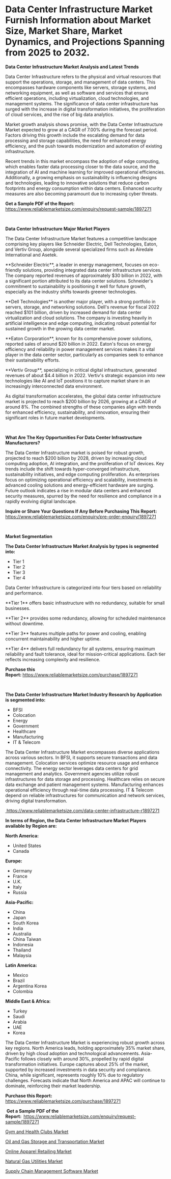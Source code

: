 <p><h1>Data Center Infrastructure Market Furnish Information about Market Size, Market Share, Market Dynamics, and Projections Spanning from 2025 to 2032.</h1></p><p><strong>Data Center Infrastructure Market Analysis and Latest Trends</strong></p>
<p><p>Data Center Infrastructure refers to the physical and virtual resources that support the operations, storage, and management of data centers. This encompasses hardware components like servers, storage systems, and networking equipment, as well as software and services that ensure efficient operations, including virtualization, cloud technologies, and management systems. The significance of data center infrastructure has surged with the increase in digital transformation initiatives, the proliferation of cloud services, and the rise of big data analytics.</p><p>Market growth analysis shows promise, with the Data Center Infrastructure Market expected to grow at a CAGR of 7.00% during the forecast period. Factors driving this growth include the escalating demand for data processing and storage capabilities, the need for enhanced energy efficiency, and the push towards modernization and automation of existing infrastructure. </p><p>Recent trends in this market encompass the adoption of edge computing, which enables faster data processing closer to the data source, and the integration of AI and machine learning for improved operational efficiencies. Additionally, a growing emphasis on sustainability is influencing designs and technologies, leading to innovative solutions that reduce carbon footprints and energy consumption within data centers. Enhanced security measures are also becoming paramount due to increasing cyber threats.</p></p>
<p><strong>Get a Sample PDF of the Report:&nbsp;</strong> <a href="https://www.reliablemarketsize.com/enquiry/request-sample/1897271?utm_campaign=1991&utm_medium=2&utm_source=Github&utm_content=ia&utm_term=09032025&utm_id=data-center-infrastructure">https://www.reliablemarketsize.com/enquiry/request-sample/1897271</a></p>
<p>&nbsp;</p>
<p><strong>Data Center Infrastructure Major Market Players</strong></p>
<p><p>The Data Center Infrastructure Market features a competitive landscape comprising key players like Schneider Electric, Dell Technologies, Eaton, and Vertiv Group, alongside several specialized firms such as Airedale International and Asetek. </p><p>**Schneider Electric**, a leader in energy management, focuses on eco-friendly solutions, providing integrated data center infrastructure services. The company reported revenues of approximately $30 billion in 2022, with a significant portion attributed to its data center solutions. Schneider's commitment to sustainability is positioning it well for future growth, especially as the industry shifts towards greener technologies.</p><p>**Dell Technologies** is another major player, with a strong portfolio in servers, storage, and networking solutions. Dell's revenue for fiscal 2022 reached $101 billion, driven by increased demand for data center virtualization and cloud solutions. The company is investing heavily in artificial intelligence and edge computing, indicating robust potential for sustained growth in the growing data center market.</p><p>**Eaton Corporation**, known for its comprehensive power solutions, reported sales of around $20 billion in 2022. Eaton's focus on energy efficiency and reliability in power management services makes it a vital player in the data center sector, particularly as companies seek to enhance their sustainability efforts.</p><p>**Vertiv Group**, specializing in critical digital infrastructure, generated revenues of about $4.4 billion in 2022. Vertiv's strategic expansion into new technologies like AI and IoT positions it to capture market share in an increasingly interconnected data environment.</p><p>As digital transformation accelerates, the global data center infrastructure market is projected to reach $200 billion by 2026, growing at a CAGR of around 8%. The combined strengths of these companies align with trends for enhanced efficiency, sustainability, and innovation, ensuring their significant roles in future market developments.</p></p>
<p>&nbsp;</p>
<p><strong>What Are The Key Opportunities For Data Center Infrastructure Manufacturers?</strong></p>
<p><p>The Data Center Infrastructure market is poised for robust growth, projected to reach $200 billion by 2028, driven by increasing cloud computing adoption, AI integration, and the proliferation of IoT devices. Key trends include the shift towards hyper-converged infrastructure, sustainability initiatives, and edge computing proliferation. As enterprises focus on optimizing operational efficiency and scalability, investments in advanced cooling solutions and energy-efficient hardware are surging. Future outlook indicates a rise in modular data centers and enhanced security measures, spurred by the need for resilience and compliance in a rapidly evolving digital landscape.</p></p>
<p><strong>Inquire or Share Your Questions If Any Before Purchasing This Report:</strong> <a href="https://www.reliablemarketsize.com/enquiry/pre-order-enquiry/1897271?utm_campaign=1991&utm_medium=2&utm_source=Github&utm_content=ia&utm_term=09032025&utm_id=data-center-infrastructure">https://www.reliablemarketsize.com/enquiry/pre-order-enquiry/1897271</a></p>
<p>&nbsp;</p>
<p><strong>Market Segmentation</strong></p>
<p><strong>The Data Center Infrastructure Market Analysis by types is segmented into:</strong></p>
<p><ul><li>Tier 1</li><li>Tier 2</li><li>Tier 3</li><li>Tier 4</li></ul></p>
<p><p>Data Center Infrastructure is categorized into four tiers based on reliability and performance. </p><p>**Tier 1** offers basic infrastructure with no redundancy, suitable for small businesses. </p><p>**Tier 2** provides some redundancy, allowing for scheduled maintenance without downtime. </p><p>**Tier 3** features multiple paths for power and cooling, enabling concurrent maintainability and higher uptime. </p><p>**Tier 4** delivers full redundancy for all systems, ensuring maximum reliability and fault tolerance, ideal for mission-critical applications. Each tier reflects increasing complexity and resilience.</p></p>
<p><strong>Purchase this Report:&nbsp;</strong><a href="https://www.reliablemarketsize.com/purchase/1897271?utm_campaign=1991&utm_medium=2&utm_source=Github&utm_content=ia&utm_term=09032025&utm_id=data-center-infrastructure">https://www.reliablemarketsize.com/purchase/1897271</a></p>
<p>&nbsp;</p>
<p><strong>The Data Center Infrastructure Market Industry Research by Application is segmented into:</strong></p>
<p><ul><li>BFSI</li><li>Colocation</li><li>Energy</li><li>Government</li><li>Healthcare</li><li>Manufacturing</li><li>IT & Telecom</li></ul></p>
<p><p>The Data Center Infrastructure Market encompasses diverse applications across various sectors. In BFSI, it supports secure transactions and data management. Colocation services optimize resource usage and enhance connectivity. The energy sector leverages data centers for grid management and analytics. Government agencies utilize robust infrastructures for data storage and processing. Healthcare relies on secure data exchange and patient management systems. Manufacturing enhances operational efficiency through real-time data processing. IT & Telecom depend on reliable infrastructures for communication and network services, driving digital transformation.</p></p>
<p><a href="https://www.reliablemarketsize.com/data-center-infrastructure-r1897271?utm_campaign=1991&utm_medium=2&utm_source=Github&utm_content=ia&utm_term=09032025&utm_id=data-center-infrastructure">&nbsp;https://www.reliablemarketsize.com/data-center-infrastructure-r1897271</a></p>
<p><strong>In terms of Region, the Data Center Infrastructure Market Players available by Region are:</strong></p>
<p>
    <p> <strong> North America: </strong>
        <ul>
            <li>United States</li>
            <li>Canada</li>
        </ul>
        </p> 
    <p> <strong> Europe: </strong>
        <ul>
            <li>Germany</li>
            <li>France</li>
            <li>U.K.</li>
            <li>Italy</li>
            <li>Russia</li>
        </ul>
        </p> 
    <p> <strong> Asia-Pacific: </strong>
        <ul>
            <li>China</li>
            <li>Japan</li>
            <li>South Korea</li>
            <li>India</li>
            <li>Australia</li>
            <li>China Taiwan</li>
            <li>Indonesia</li>
            <li>Thailand</li>
            <li>Malaysia</li>
        </ul>
        </p> 
    <p> <strong> Latin America: </strong>
        <ul>
            <li>Mexico</li>
            <li>Brazil</li>
            <li>Argentina Korea</li>
            <li>Colombia</li>
        </ul>
        </p> 
    <p> <strong> Middle East & Africa: </strong>
        <ul>
            <li>Turkey</li>
            <li>Saudi</li>
            <li>Arabia</li>
            <li>UAE</li>
            <li>Korea</li>
        </ul>
    </p>
    </p>
<p><p>The Data Center Infrastructure Market is experiencing robust growth across key regions. North America leads, holding approximately 35% market share, driven by high cloud adoption and technological advancements. Asia-Pacific follows closely with around 30%, propelled by rapid digital transformation initiatives. Europe captures about 25% of the market, supported by increased investments in data security and compliance. China, while significant, represents roughly 10% due to regulatory challenges. Forecasts indicate that North America and APAC will continue to dominate, reinforcing their market leadership.</p></p>
<p><strong>Purchase this Report: </strong><a href="https://www.reliablemarketsize.com/purchase/1897271?utm_campaign=1991&utm_medium=2&utm_source=Github&utm_content=ia&utm_term=09032025&utm_id=data-center-infrastructure">https://www.reliablemarketsize.com/purchase/1897271</a></p>
<p>&nbsp;<strong>Get a Sample PDF of the Report:&nbsp;&nbsp;</strong><a href="https://www.reliablemarketsize.com/enquiry/request-sample/1897271?utm_campaign=1991&utm_medium=2&utm_source=Github&utm_content=ia&utm_term=09032025&utm_id=data-center-infrastructure">https://www.reliablemarketsize.com/enquiry/request-sample/1897271</a></p>
<p><strong></strong></p>
<p><p><a href="https://github.com/ranewknaller/Market-Research-Report-List-1/blob/main/gym-and-health-clubs-market.md?utm_campaign=1991&utm_medium=2&utm_source=Github&utm_content=ia&utm_term=09032025&utm_id=data-center-infrastructure">Gym and Health Clubs Market</a></p><p><a href="https://github.com/wraggfomath/Market-Research-Report-List-1/blob/main/oil-and-gas-storage-and-transportation-market.md?utm_campaign=1991&utm_medium=2&utm_source=Github&utm_content=ia&utm_term=09032025&utm_id=data-center-infrastructure">Oil and Gas Storage and Transportation Market</a></p><p><a href="https://github.com/rogetspate12/Market-Research-Report-List-1/blob/main/online-apparel-retailing-market.md?utm_campaign=1991&utm_medium=2&utm_source=Github&utm_content=ia&utm_term=09032025&utm_id=data-center-infrastructure">Online Apparel Retailing Market</a></p><p><a href="https://github.com/alawnhvicay/Market-Research-Report-List-1/blob/main/natural-gas-utilities-market.md?utm_campaign=1991&utm_medium=2&utm_source=Github&utm_content=ia&utm_term=09032025&utm_id=data-center-infrastructure">Natural Gas Utilities Market</a></p><p><a href="https://github.com/YashRP12/Market-Research-Report-List-7/blob/main/supply-chain-management-software-market.md?utm_campaign=1991&utm_medium=2&utm_source=Github&utm_content=ia&utm_term=09032025&utm_id=data-center-infrastructure">Supply Chain Management Software Market</a></p></p>